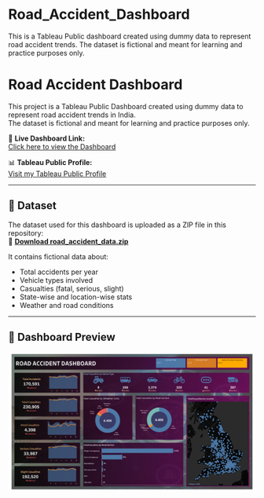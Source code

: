 # Road_Accident_Dashboard
This is a Tableau Public dashboard created using dummy data to represent road accident trends.   The dataset is fictional and meant for learning and practice purposes only.

# Road Accident Dashboard

This project is a Tableau Public Dashboard created using dummy data to represent road accident trends in India.  
The dataset is fictional and meant for learning and practice purposes only.

🔗 **Live Dashboard Link:**  
[Click here to view the Dashboard](https://public.tableau.com/app/profile/bhavesh.choudhary5458/viz/Road_Acciedent_Dashboard/Dashboard1)

📊 **Tableau Public Profile:**  
[Visit my Tableau Public Profile](https://public.tableau.com/app/profile/bhavesh.choudhary5458)

---

## 📁 Dataset

The dataset used for this dashboard is uploaded as a ZIP file in this repository:  
📂 **[Download road_accident_data.zip](./road_accident_data.zip)**

It contains fictional data about:
- Total accidents per year
- Vehicle types involved
- Casualties (fatal, serious, slight)
- State-wise and location-wise stats
- Weather and road conditions

---

## 📸 Dashboard Preview

![Dashboard Screenshot](Dashboard_image.png)
